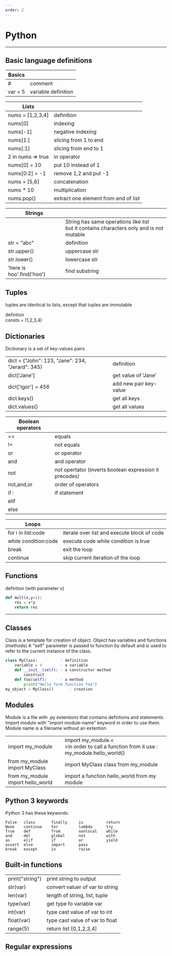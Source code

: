 ```yaml
---
order: 2
---
```


# Python

------------------------------------------

## Basic language definitions

| Basics  |                     |
|---------|---------------------|
| #       | comment             |
| var = 5 | variable definition |

| Lists             |                                      |
|-------------------|--------------------------------------|
| nums = [1,2,3,4]  | definition                           |
| nums[0]           | indexing                             |
| nums[-1]          | negative indexing                    |
| nums[1:]          | slicing from 1 to end                |
| nums[:1]          | slicing from end to 1                |
| 2 in nums => true | in operator                          |
| nums[0] = 10      | put 10 instead of 1                  |
| nums[0:2] = -1    | remove 1,2 and put -1                |
| nums + [5,6]      | concatenation                        |
| nums * 10         | multiplication                       |
| nums.pop()        | extract one element from end of list |

| Strings                   |                                                                                             |
|---------------------------|---------------------------------------------------------------------------------------------|
|                           | String has same operations like list <BR>but it contains characters only and is not mutable |
| str = "abc"               | definition                                                                                  |
| str.upper()               | uppercase str                                                                               |
| str.lower()               | lowercase str                                                                               |
| 'here is hoo'.find('hoo') | find substring                                                                              |


## Tuples

tuples are identical to lists, except that tuples are immutable

defintion <BR> consts = (1,2,3,4)		


## Dictionaries

Dictionary is a set of key-values pairs

|                                                  |                        |
|--------------------------------------------------|------------------------|
| dict = {"John": 123, "Jane": 234, "Jerard": 345} | definition             |
| dict['Jane']                                     | get value of 'Jane'    |
| dict['Igor'] = 456                               | add new pair key-value |
| dict.keys()                                      | get all keys           |
| dict.values()                                    | get all values         |


| Boolean operators         |                                                        |
|---------------------------|--------------------------------------------------------|
| ==                        | equals                                                 |
| !=                        | not equals                                             |
| or                        | or operator                                            |
| and                       | and operator                                           |
| not                       | not opertator (inverts boolean expression it precedes) |
| not,and,or                | order of operators                                     |
| if <boolean expression> : | if statement                                           |
| elif                      |                                                        |
| else                      |                                                        |


| Loops                |                                             |
|----------------------|---------------------------------------------|
| for i in list:code   | iterate over list and execute block of code |
| while condition:code | execute code while condition is true        |
| break                | exit the loop                               |
| continue             | skip current iteration of the loop          |


## Functions

defintion (with parameter x)

```python
def mult(x,y=1):
	res = x*y
	return res
```

---------------------------------------------
## Classes

Class is a template for creation of object.
Object has variables and functions (methods)
A "self" parameter is passed to function by default and 
is used to refer to the current instance of the class.

```python
class MyClass:			- definition
	variable = 4		- a variable
	def __init__(self):	- a constructor method
		construct	
	def foo(self):		- a method
		print("Hello form function foo")
my_object = MyClass()		- creation
```

## Modules

Module is a file with .py extentions that contains defintions
and statements.
Import module with "import module-name" keyword in order to use them.
Module name is a filename without an extention

|                                   |                                                                                          |
|-----------------------------------|------------------------------------------------------------------------------------------|
| import my_module                  | import my_module.<<BR>>in order to call a function from it use : my_module.hello_world() |
| from my_module import MyClass     | import MyClass class from my_module                                                      |
| from my_module import hello_world | import a function hello_world from my module                                             |

## Python 3 keywords
Python 3 has these keywords:
```
False   class       finally     is          return
None    continue    for         lambda      try
True    def         from        nonlocal    while
and     del         global      not         with
as      elif        if          or          yield
assert  else        import      pass
break   except      in          raise
```


## Built-in functions
|                 |                                 |
|-----------------|---------------------------------|
| print("string") | print string to output          |
| str(var)        | convert valuer of var to string |
| len(var)        | length of string, list, tuple   |
| type(var)       | get type fo variable var        |
| int(var)        | type cast value of var to int   |
| float(var)      | type cast value of var to float |
| range(5)        | return list [0,1,2,3,4]         |


## Regular expressions


